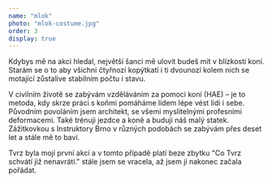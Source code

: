 ```yaml
---
name: "mlok"
photo: "mlok-costume.jpg"
order: 3
display: true
---
```

Kdybys mě na akci hledal, největší šanci mě ulovit budeš mít v blízkosti koní. Starám se o to aby všichni čtyřnozí kopýtkatí i ti dvounozí
kolem nich se motající zůstalive stabilním počtu i stavu.

V civilním životě se zabývám vzděláváním za pomoci koní (HAE) – je to metoda, kdy skrze práci s koňmi pomáháme lidem lépe vést lidi i sebe.
Původním povoláním jsem architekt, se všemi myslitelnými profesními deformacemi. Také trénuji jezdce a koně a buduji náš malý statek.
Zážitkovkou s Instruktory Brno v různých podobách se zabývám přes deset let a stále mě to baví.

Tvrz byla mojí první akcí a v tomto případě platí beze zbytku "Co Tvrz schvátí již nenavrátí." stále jsem se vracela, až jsem ji nakonec začala pořádat.
